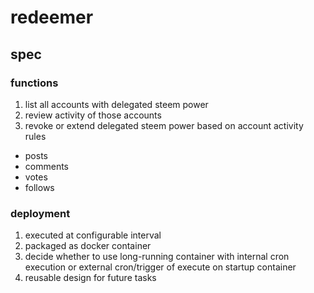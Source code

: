 # redeemer

## spec

### functions
1. list all accounts with delegated steem power
2. review activity of those accounts
3. revoke or extend delegated steem power based on account activity rules
  -  posts
  - comments
  - votes
  - follows


### deployment
1. executed at configurable interval
2. packaged as docker container
3. decide whether to use long-running container with internal cron execution or external cron/trigger of execute on startup container
4. reusable design for future tasks
